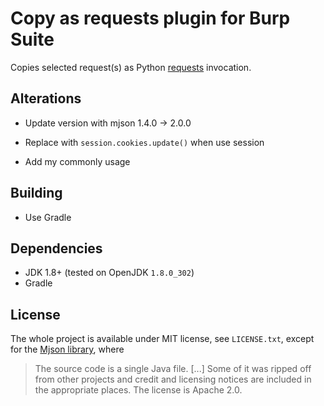 Copy as requests plugin for Burp Suite
======================================

Copies selected request(s) as Python [requests][1] invocation.

## Alterations

- Update version with mjson 1.4.0 -> 2.0.0

- Replace with `session.cookies.update()` when use session
- Add my commonly usage

Building
--------

 - Use Gradle

Dependencies
------------

 - JDK 1.8+ (tested on OpenJDK `1.8.0_302`)
 - Gradle

License
-------

The whole project is available under MIT license, see `LICENSE.txt`,
except for the [Mjson library][3], where

> The source code is a single Java file. [...] Some of it was ripped
> off from other projects and credit and licensing notices are included
> in the appropriate places. The license is Apache 2.0.

[1]: http://docs.python-requests.org/
[2]: https://portswigger.net/burp/extender/api/burp_extender_api.zip
[3]: https://bolerio.github.io/mjson/
